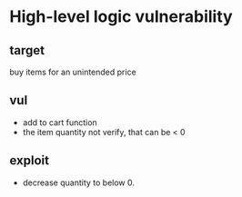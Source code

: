 # High-level logic vulnerability

## target

buy items for an unintended price

## vul

- add to cart function
- the item quantity not verify, that can be < 0

## exploit

- decrease quantity to below 0.
